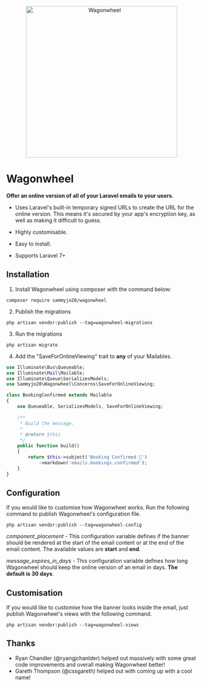 <p align="center">
    <img src="https://samcarre.dev/images/wagonwheel-example.png" alt="Wagonwheel" height="400">
</p>

# Wagonwheel

**Offer an online version of all of your Laravel emails to your users.**

- Uses Laravel's built-in temporary signed URLs to create the URL for the online version. This means it's secured by your app's encryption key, as well as making it difficult to guess.

- Highly customisable.

- Easy to install.

- Supports Laravel 7+

## Installation
1. Install Wagonwheel using composer with the command below:

```shell
composer require sammyjo20/wagonwheel
```



2. Publish the migrations
```shell
php artisan vendor:publish --tag=wagonwheel-migrations
```



3. Run the migrations
```shell
php artisan migrate
```



4. Add the "SaveForOnlineViewing" trait to **any** of your Mailables.

```php
use Illuminate\Bus\Queueable;
use Illuminate\Mail\Mailable;
use Illuminate\Queue\SerializesModels;
use Sammyjo20\Wagonwheel\Concerns\SaveForOnlineViewing;

class BookingConfirmed extends Mailable
{
    use Queueable, SerializesModels, SaveForOnlineViewing;
    
    /**
     * Build the message.
     *
     * @return $this
     */
    public function build()
    {
        return $this->subject('Booking Confirmed 🎉')
            ->markdown('emails.bookings.confirmed');
    }
}
```

## Configuration

If you would like to customise how Wagonwheel works. Run the following command to publish Wagonwheel's configuration file. 

```shell
php artisan vendor:publish --tag=wagonwheel-config
```

*component_placement* - This configuration variable defines if the banner should be rendered at the start of the email content or at the end of the email content. The available values are **start** and **end**.

*message_expires_in_days* - This configuration variable defines how long Wagonwheel should keep the online version of an email in days. **The default is 30 days**.

## Customisation

If you would like to customise how the banner looks inside the email, just publish Wagonwheel's views with the following command.
```shell
php artisan vendor:publish --tag=wagonwheel-views
```

## Thanks
- Ryan Chandler (@ryangjchanlder) helped out massively with some great code improvements and overall making Wagonwheel better!
- Gareth Thompson (@cssgareth) helped out with coming up with a cool name!
